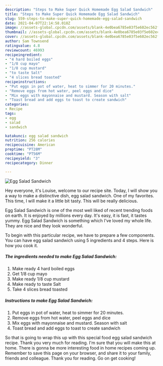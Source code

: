 ```yaml
---
description: "Steps to Make Super Quick Homemade Egg Salad Sandwich"
title: "Steps to Make Super Quick Homemade Egg Salad Sandwich"
slug: 559-steps-to-make-super-quick-homemade-egg-salad-sandwich
date: 2021-04-07T22:14:58.018Z
image: //assets-global.cpcdn.com/assets/blank-4e0bea6785e03f5e602ec562f230caae08da540cada707380b4fe1bbebba43da.png
thumbnail: //assets-global.cpcdn.com/assets/blank-4e0bea6785e03f5e602ec562f230caae08da540cada707380b4fe1bbebba43da.png
cover: //assets-global.cpcdn.com/assets/blank-4e0bea6785e03f5e602ec562f230caae08da540cada707380b4fe1bbebba43da.png
author: Sam Townsend
ratingvalue: 4.8
reviewcount: 46993
recipeingredient:
- "4 hard boiled eggs"
- "1/8 cup mayo"
- "1/8 cup mustard"
- "to taste Salt"
- "4 slices bread toasted"
recipeinstructions:
- "Put eggs in pot of water, heat to simmer for 20 minutes."
- "Remove eggs from hot water, peel eggs and dice"
- "Mix eggs with mayonnaise and mustard. Season with salt"
- "Toast bread and add eggs to toast to create sandwich"
categories:
- Recipe
tags:
- egg
- salad
- sandwich

katakunci: egg salad sandwich 
nutrition: 256 calories
recipecuisine: American
preptime: "PT28M"
cooktime: "PT56M"
recipeyield: "3"
recipecategory: Dinner

---
```



![Egg Salad Sandwich](//assets-global.cpcdn.com/assets/blank-4e0bea6785e03f5e602ec562f230caae08da540cada707380b4fe1bbebba43da.png)

Hey everyone, it's Louise, welcome to our recipe site. Today, I will show you a way to make a distinctive dish, egg salad sandwich. One of my favorites. This time, I will make it a little bit tasty. This will be really delicious.



Egg Salad Sandwich is one of the most well liked of recent trending foods on earth. It is enjoyed by millions every day. It's easy, it is fast, it tastes yummy. Egg Salad Sandwich is something which I've loved my whole life. They are nice and they look wonderful.


To begin with this particular recipe, we have to prepare a few components. You can have egg salad sandwich using 5 ingredients and 4 steps. Here is how you cook it.

<!--inarticleads1-->

##### The ingredients needed to make Egg Salad Sandwich:

1. Make ready 4 hard boiled eggs
1. Get 1/8 cup mayo
1. Make ready 1/8 cup mustard
1. Make ready to taste Salt
1. Take 4 slices bread toasted




<!--inarticleads2-->

##### Instructions to make Egg Salad Sandwich:

1. Put eggs in pot of water, heat to simmer for 20 minutes.
1. Remove eggs from hot water, peel eggs and dice
1. Mix eggs with mayonnaise and mustard. Season with salt
1. Toast bread and add eggs to toast to create sandwich




So that is going to wrap this up with this special food egg salad sandwich recipe. Thank you very much for reading. I'm sure that you will make this at home. There is gonna be more interesting food in home recipes coming up. Remember to save this page on your browser, and share it to your family, friends and colleague. Thank you for reading. Go on get cooking!
